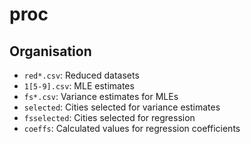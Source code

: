 # proc
## Organisation
- `red*.csv`: Reduced datasets
- `1[5-9].csv`: MLE estimates
- `fs*.csv`: Variance estimates for MLEs
- `selected`: Cities selected for variance estimates
- `fsselected`: Cities selected for regression
- `coeffs`: Calculated values for regression coefficients
